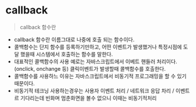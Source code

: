 # callback

> callback 함수란

  - callback 함수란 이름그대로 나중에 호출 되는 함수이다. 
  - 콜백함수는 단지 함수를 등록하기만하고, 어떤 이벤트가 발생했거나 특정시점에 도달 했을때 시스템에서 호출하는 함수를 말한다.
  - 대표적인 콜백함수의 사용 예로는 자바스크립트에서 이베트 핸들러 처리이다. (onclick, onchange 등) 클릭이벤트가 발생할때 콜백함수를 호출한다. 
  - 콜백함수를 사용하느 이유는 자바스크립트에서 비동기적 프로그래밍을 할 수 있기 때문이다. 
  - 비동기적 테크닝 사용하는경우는 사용자 이벤트 처리 / 네트워크 응답 차리 / 이벤트르 기다리는데 빈화며 멈춘화면을 볼수 없으니 이때는 비동기적처리
